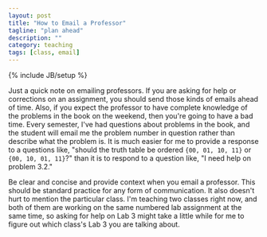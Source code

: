 ```yaml
---
layout: post
title: "How to Email a Professor"
tagline: "plan ahead"
description: ""
category: teaching
tags: [class, email]
---
```

{% include JB/setup %}

Just a quick note on emailing professors.
If you are asking for help or corrections on an assignment, you should
send those kinds of emails ahead of time.
Also, if you expect the professor to have complete knowledge of the
problems in the book on the weekend, then you're going to have a bad
time. 
Every semester, I've had questions about problems in the book, and the
student will email me the problem number in question rather than
describe what the problem is.
It is much easier for me to provide a response to a questions like,
"should the truth table be ordered `{00, 01, 10, 11}` or 
`{00, 10, 01, 11}`?" than it is to respond  to a question like, "I
need help on problem 3.2."

Be clear and concise and provide context when you email a professor.
This should be standard practice for any form of communication.
It also doesn't hurt to mention the particular class.
I'm teaching two classes right now, and both of them are working on
the same numbered lab assignment at the same time, so asking for help
on Lab 3 might take a little while for me to figure out which class's
Lab 3 you are talking about.
